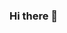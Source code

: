 ### Hi there 👋

<!--
**santhoshbvsrk/santhoshbvsrk** is a ✨ _special_ ✨ repository because its `README.md` (this file) appears on your GitHub profile.

Here are some ideas to get you started:

- 🔭 I’m currently working on ...Machine Learning projects
- 🌱 I’m currently learning ... Machine Learning Optimization Techniques
- 👯 I’m looking to collaborate on ... Machine Learning Projects
- 🤔 I’m looking for help with ...
- 💬 Ask me about ... 
- 📫 How to reach me: ... <a href=”https://www.linkedin.com/in/santhosh-kumar-bvsrk/"><img src=”https://img.shields.io/linkedin/follow/your_twitter_username_here?label=Follow&style=social"></a>
- 😄 Pronouns: ...
- ⚡ Fun fact: ...
<img src="https://img.shields.io/badge/LinkedIn-Follow-blue?style=flat-square" alt="LinkedIn Follow">
